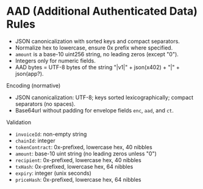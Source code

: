 # AAD (Additional Authenticated Data) Rules

- JSON canonicalization with sorted keys and compact separators.
- Normalize hex to lowercase, ensure 0x prefix where specified.
- `amount` is a base-10 uint256 string, no leading zeros (except "0").
- Integers only for numeric fields.
- AAD bytes = UTF-8 bytes of the string "<ns>|v1|" + json(x402) + "|" + json(app?).

Encoding (normative)
- JSON canonicalization: UTF-8; keys sorted lexicographically; compact separators (no spaces).
- Base64url without padding for envelope fields `enc`, `aad`, and `ct`.

Validation
- `invoiceId`: non-empty string
- `chainId`: integer
- `tokenContract`: 0x-prefixed, lowercase hex, 40 nibbles
- `amount`: base-10 uint string (no leading zeros unless "0")
- `recipient`: 0x-prefixed, lowercase hex, 40 nibbles
- `txHash`: 0x-prefixed, lowercase hex, 64 nibbles
- `expiry`: integer (unix seconds)
- `priceHash`: 0x-prefixed, lowercase hex, 64 nibbles